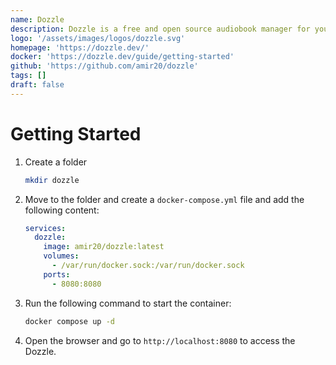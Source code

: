 ```yaml
---
name: Dozzle
description: Dozzle is a free and open source audiobook manager for your Mac, Windows, and Linux.
logo: '/assets/images/logos/dozzle.svg'
homepage: 'https://dozzle.dev/'
docker: 'https://dozzle.dev/guide/getting-started'
github: 'https://github.com/amir20/dozzle'
tags: []
draft: false
---
```


# Getting Started

1. Create a folder
    ```bash
    mkdir dozzle
    ```
2. Move to the folder and create a `docker-compose.yml` file and add the following content:
    ```yaml
    services:
      dozzle:
        image: amir20/dozzle:latest
        volumes:
          - /var/run/docker.sock:/var/run/docker.sock
        ports:
          - 8080:8080
    ```
3. Run the following command to start the container:
    ```bash
    docker compose up -d
    ```
4. Open the browser and go to `http://localhost:8080` to access the Dozzle.